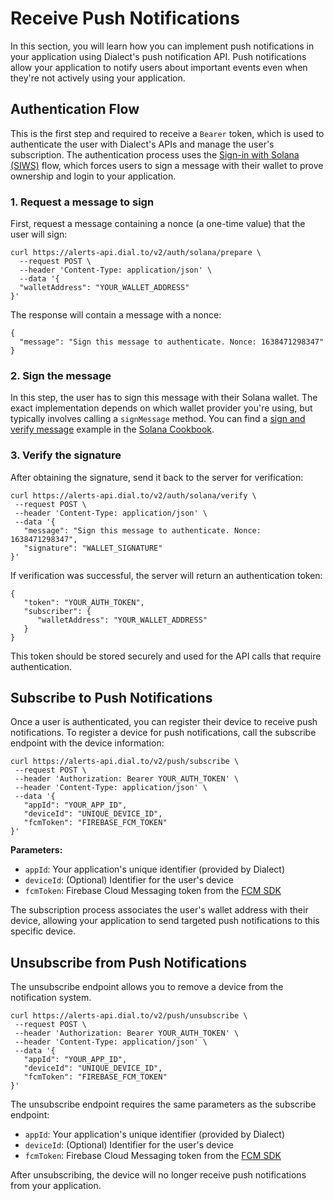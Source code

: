 # Receive Push Notifications

In this section, you will learn how you can implement push notifications in your application using Dialect's push notification API. Push notifications allow your application to notify users about important events even when they're not actively using your application.

## Authentication Flow

This is the first step and required to receive a `Bearer` token, which is used to authenticate the user with Dialect's APIs and manage the user's subscription. The authentication process uses the [Sign-in with Solana (SIWS)](https://github.com/phantom/sign-in-with-solana) flow, which forces users to sign a message with their wallet to prove ownership and login to your application.

### 1. Request a message to sign

First, request a message containing a nonce (a one-time value) that the user will sign:

```shell
curl https://alerts-api.dial.to/v2/auth/solana/prepare \
  --request POST \
  --header 'Content-Type: application/json' \
  --data '{
  "walletAddress": "YOUR_WALLET_ADDRESS"
}'
```

The response will contain a message with a nonce:

```shell
{
  "message": "Sign this message to authenticate. Nonce: 1638471298347"
}
```

### 2. Sign the message

In this step, the user has to sign this message with their Solana wallet. The exact implementation depends on which wallet provider you're using, but typically involves calling a `⁠signMessage` method. You can find a [sign and verify message](https://solana.com/developers/cookbook/wallets/sign-message) example in the [Solana Cookbook](https://solana.com/developers/cookbook).

### 3. Verify the signature

After obtaining the signature, send it back to the server for verification:

```shell
curl https://alerts-api.dial.to/v2/auth/solana/verify \
 --request POST \
 --header 'Content-Type: application/json' \
 --data '{
   "message": "Sign this message to authenticate. Nonce: 1638471298347",
   "signature": "WALLET_SIGNATURE"
}'
```

If verification was successful, the server will return an authentication token:

```shell
{
   "token": "YOUR_AUTH_TOKEN",
   "subscriber": {
      "walletAddress": "YOUR_WALLET_ADDRESS"
   }
}
```

This token should be stored securely and used for the API calls that require authentication.

## Subscribe to Push Notifications

Once a user is authenticated, you can register their device to receive push notifications. To register a device for push notifications, call the subscribe endpoint with the device information:

```shell
curl https://alerts-api.dial.to/v2/push/subscribe \
 --request POST \
 --header 'Authorization: Bearer YOUR_AUTH_TOKEN' \
 --header 'Content-Type: application/json' \
 --data '{
   "appId": "YOUR_APP_ID",
   "deviceId": "UNIQUE_DEVICE_ID",
   "fcmToken": "FIREBASE_FCM_TOKEN"
}'
```

**Parameters:**

- `⁠appId`: Your application's unique identifier (provided by Dialect)
- `⁠deviceId`: (Optional) Identifier for the user's device
- `⁠fcmToken`: Firebase Cloud Messaging token from the [FCM SDK](https://firebase.google.com/docs/cloud-messaging)

The subscription process associates the user's wallet address with their device, allowing your application to send targeted push notifications to this specific device.

## Unsubscribe from Push Notifications

The unsubscribe endpoint allows you to remove a device from the notification system.

```shell
curl https://alerts-api.dial.to/v2/push/unsubscribe \
 --request POST \
 --header 'Authorization: Bearer YOUR_AUTH_TOKEN' \
 --header 'Content-Type: application/json' \
 --data '{
   "appId": "YOUR_APP_ID",
   "deviceId": "UNIQUE_DEVICE_ID",
   "fcmToken": "FIREBASE_FCM_TOKEN"
}'
```

The unsubscribe endpoint requires the same parameters as the subscribe endpoint:

- `⁠appId`: Your application's unique identifier (provided by Dialect)
- `⁠deviceId`: (Optional) Identifier for the user's device
- `⁠fcmToken`: Firebase Cloud Messaging token from the [FCM SDK](https://firebase.google.com/docs/cloud-messaging)

After unsubscribing, the device will no longer receive push notifications from your application.
